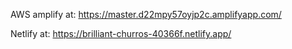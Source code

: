 AWS amplify at:
https://master.d22mpy57oyjp2c.amplifyapp.com/

Netlify at:
https://brilliant-churros-40366f.netlify.app/
